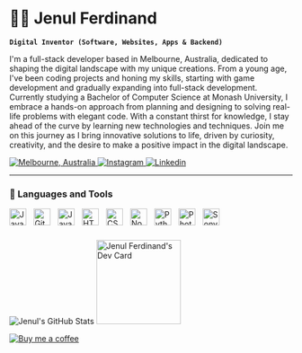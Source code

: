 # 👨‍💻 Jenul Ferdinand

**`Digital Inventor (Software, Websites, Apps & Backend)`**

I'm a full-stack developer based in Melbourne, Australia, dedicated to shaping the digital landscape with my unique creations. From a young age, I've been coding projects and honing my skills, starting with game development and gradually expanding into full-stack development. Currently studying a Bachelor of Computer Science at Monash University, I embrace a hands-on approach from planning and designing to solving real-life problems with elegant code. With a constant thirst for knowledge, I stay ahead of the curve by learning new technologies and techniques. Join me on this journey as I bring innovative solutions to life, driven by curiosity, creativity, and the desire to make a positive impact in the digital landscape.

<a href="https://g.co/kgs/JwKoL8" target="_blank">
        <img alt="Melbourne, Australia" title="Melbourne, Australia" src="https://custom-icon-badges.demolab.com/badge/Melbourne-AUS-green?style=for-the-badge&logo=location&logoColor=white"/>
</a> 
<a href="https://www.instagram.com/jenul_ferdinand" target="_blank">
        <img alt="Instagram" title="Instagram Profile Page" src="https://custom-icon-badges.demolab.com/badge/-Instagram-plum?style=for-the-badge&logo=icons8-instagram&logoColor=black"/>
</a> 
<a href="https://linkedin.com/in/jenul-ferdinand" target="_blank">
        <img alt="Linkedin" title="Linkedin" src="https://custom-icon-badges.demolab.com/badge/-Linkedin-blue?style=for-the-badge&logo=person-fill&logoColor=white"/>
</a> 

---

### 🧰 Languages and Tools

<img align="left" alt="Java" width="30px" style="padding-right:10px;" src="https://cdn.jsdelivr.net/gh/devicons/devicon/icons/java/java-original.svg"/>
<img align="left" alt="Git" width="30px" style="padding-right:10px;" src="https://cdn.jsdelivr.net/gh/devicons/devicon/icons/git/git-original.svg"/>
<img align="left" alt="JavaScript" width="30px" style="padding-right:10px;" src="https://cdn.jsdelivr.net/gh/devicons/devicon/icons/javascript/javascript-plain.svg"/>
<img align="left" alt="HTML" width="30px" style="padding-right:10px;" src="https://cdn.jsdelivr.net/gh/devicons/devicon/icons/html5/html5-plain.svg"/>
<img align="left" alt="CSS" width="30px" style="padding-right:10px;" src="https://cdn.jsdelivr.net/gh/devicons/devicon/icons/css3/css3-plain.svg"/>
<img align="left" alt="NodeJS" width="30px" style="padding-right:10px;" src="https://cdn.jsdelivr.net/gh/devicons/devicon/icons/nodejs/nodejs-original.svg" />
<img align="left" alt="Python" width="30px" style="padding-right:10px;" src="https://cdn.jsdelivr.net/gh/devicons/devicon/icons/python/python-plain.svg"/>
<img align="left" alt="Photoshop" title="Photoshop" width="30px" style="padding-right:10px;" src="https://cdn.jsdelivr.net/gh/devicons/devicon/icons/photoshop/photoshop-plain.svg"/>

<img align="left" alt="Sony Vegas Pro" title="Sony Vegas Pro" width="30px" style="padding-right:10px;" src="https://upload.wikimedia.org/wikipedia/commons/7/71/VEGAS_Pro_icon.png"/>
        
<br/>

#


![Jenul's GitHub Stats](https://github-readme-stats.vercel.app/api?username=jenul-ferdinand&show_icons=true&theme=aura)
<a href="https://app.daily.dev/jenul_ferdinand"><img src="https://api.daily.dev/devcards/532fb97540bb4aebb0472fae0144bcad.png?r=tx4" width="150" alt="Jenul Ferdinand's Dev Card"/></a>
  
[![Buy me a coffee](https://custom-icon-badges.demolab.com/badge/-Buy_me_a_coffee-FF5E5B?style=for-the-badge&logo=kofi&logoColor=white)](https://www.buymeacoffee.com/jenul_ferdinand "Buy me a coffee")

<br/>


